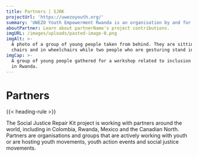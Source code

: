```yaml
---
title: Partners | SJRK
projectUrl: 'https://uwezoyouth.org/'
summary: 'UWEZO Youth Empowerment Rwanda is an organisation by and for youth with disabilities, offering advocacy and inclusive education, information on reproductive health, adaptive technology and entrepreneurship.'
aboutPartner: Learn about partnerName's project contributions.
imgURL: /images/uploads/pasted-image-0.png
imgAlt: >-
  A photo of a group of young people taken from behind. They are sitting on
  chairs and in wheelchairs while two people who are gesturing stand in front.
imgCap: >-
  A group of young people gathered for a workshop related to inclusion at UWEZO
  in Rwanda.
---
```

# Partners

{{< heading-rule >}}

The Social Justice Repair Kit project is working with partners around the world, including in Colombia, Rwanda, Mexico and the Canadian North. Partners are organisations and groups that are actively working with youth or are hosting youth movements, youth action events and social justice movements.
